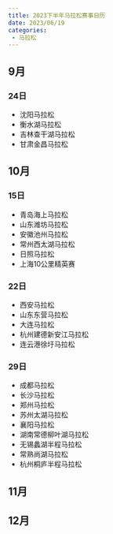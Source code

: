 ```yaml
---
title: 2023下半年马拉松赛事日历
date: 2023/06/19
categories:
 - 马拉松
---
```


## 9月
### 24日
* 沈阳马拉松
* 衡水湖马拉松
* 吉林查干湖马拉松
* 甘肃金昌马拉松
## 10月
### 15日
* 青岛海上马拉松
* 山东潍坊马拉松
* 安徽池州马拉松
* 常州西太湖马拉松
* 日照马拉松
* 上海10公里精英赛
### 22日
* 西安马拉松
* 山东东营马拉松
* 大连马拉松
* 杭州建德新安江马拉松
* 连云港徐圩马拉松
### 29日
* 成都马拉松
* 长沙马拉松
* 郑州马拉松
* 苏州太湖马拉松
* 襄阳马拉松
* 湖南常德柳叶湖马拉松
* 无锡蠡湖半程马拉松
* 常熟尚湖马拉松
* 杭州桐庐半程马拉松
## 11月

## 12月
